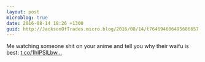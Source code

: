 ```yaml
---
layout: post
microblog: true
date: 2016-08-14 18:26 +1300
guid: http://JacksonOfTrades.micro.blog/2016/08/14/t764694606495686657.html
---
```

Me watching someone shit on your anime and tell you why their waifu is best: [t.co/1hIPSlLbw...](https://t.co/1hIPSlLbwx)
